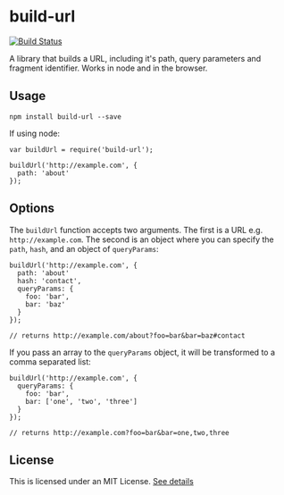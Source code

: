 # build-url

[![Build Status](https://travis-ci.org/steverydz/build-url.svg?branch=master)](https://travis-ci.org/steverydz/build-url)

A library that builds a URL, including it's path, query parameters and fragment identifier. Works in node and in the browser.

## Usage

```
npm install build-url --save
```

If using node:

```
var buildUrl = require('build-url');

buildUrl('http://example.com', {
  path: 'about'
});
```

## Options

The `buildUrl` function accepts two arguments. The first is a URL e.g. `http://example.com`. The second is an object where you can specify the `path`, `hash`, and an object of `queryParams`:

```
buildUrl('http://example.com', {
  path: 'about'
  hash: 'contact',
  queryParams: {
    foo: 'bar',
    bar: 'baz'
  }
});

// returns http://example.com/about?foo=bar&bar=baz#contact
```

If you pass an array to the `queryParams` object, it will be transformed to a comma separated list:

```
buildUrl('http://example.com', {
  queryParams: {
    foo: 'bar',
    bar: ['one', 'two', 'three']
  }
});

// returns http://example.com?foo=bar&bar=one,two,three
```

## License

This is licensed under an MIT License. [See details](LICENSE)
